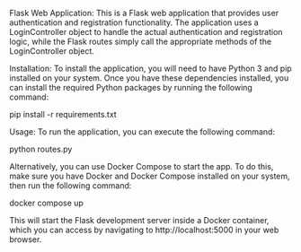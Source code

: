 Flask Web Application:
This is a Flask web application that provides user authentication and registration functionality. The application uses a LoginController object to handle the actual authentication and registration logic, while the Flask routes simply call the appropriate methods of the LoginController object.

Installation:
To install the application, you will need to have Python 3 and pip installed on your system. Once you have these dependencies installed, you can install the required Python packages by running the following command:

pip install -r requirements.txt

Usage:
To run the application, you can execute the following command:

python routes.py

Alternatively, you can use Docker Compose to start the app. To do this, make sure you have Docker and Docker Compose installed on your system, then run the following command:

docker compose up

This will start the Flask development server inside a Docker container, which you can access by navigating to http://localhost:5000 in your web browser.